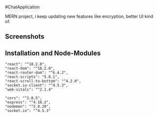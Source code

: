 
#ChatApplication
  
  MERN project,
  i keep updating new features
  like encryption, better UI kind of. 
## Screenshots

## Installation and Node-Modules

    "react": "^18.2.0",
    "react-dom": "^18.2.0",
    "react-router-dom": "^6.4.2",
    "react-scripts": "5.0.1",
    "react-scroll-to-bottom": "^4.2.0",
    "socket.io-client": "^4.5.3",
    "web-vitals": "^2.1.4"
    
    "cors": "^2.8.5",
    "express": "^4.18.2",
    "nodemon": "^2.0.20",
    "socket.io": "^4.5.3"






  
